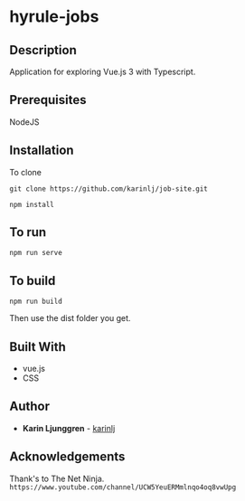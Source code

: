# hyrule-jobs

## Description

Application for exploring Vue.js 3 with Typescript.

## Prerequisites

NodeJS

## Installation

To clone

`git clone https://github.com/karinlj/job-site.git`

```
npm install
```

## To run

```
npm run serve
```

## To build

```
npm run build
```

Then use the dist folder you get.

## Built With

- vue.js
- CSS

## Author

- **Karin Ljunggren** - [karinlj](https://github.com/karinlj)

## Acknowledgements

Thank's to The Net Ninja.  
`https://www.youtube.com/channel/UCW5YeuERMmlnqo4oq8vwUpg`
